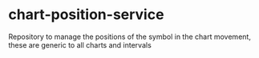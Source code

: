 # chart-position-service
Repository to manage the positions of the symbol in the chart movement, these are generic to all charts and intervals
